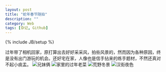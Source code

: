 ```yaml
---
layout: post
title: "蛇年春节随拍"
description: ""
category: Web
tags: [杂记, Github]
---
```

{% include JB/setup %}

过年带了相机回家，原打算出去好好采采风，拍些风景的，然而因为各种原因，终是没有出门游玩的机会。还好宅在家，人像也是信手拈来的练手题材，不然还真对不起小痰盂。
![兄妹俩](http://pic.yupoo.com/24plus/CErAjfwU/medish.jpg)
![家里的过年老菜](http://pic.yupoo.com/24plus/CEqow7Dt/medish.jpg)
![荒野冬景](http://pic.yupoo.com/24plus/CEqkM0i7/medish.jpg)
![汉街夜色](http://pic.yupoo.com/24plus/CEqkXSaq/medish.jpg)